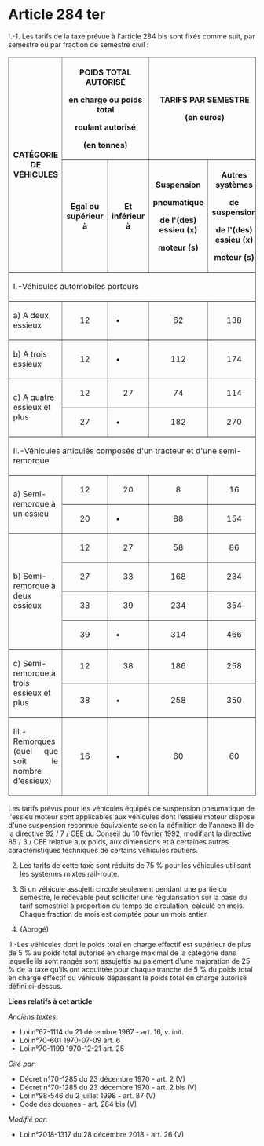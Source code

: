 # Article 284 ter

I.-1. Les tarifs de la taxe prévue à l'article 284 bis sont fixés comme suit, par semestre ou par fraction de semestre
civil :

<table border="1">
  <tbody>
    <tr>
      <th rowspan="2">

CATÉGORIE DE VÉHICULES</th>
      <th colspan="2">

POIDS TOTAL AUTORISÉ

en charge ou poids total

roulant autorisé

(en tonnes)

</th>
      <th colspan="2">

TARIFS PAR SEMESTRE

(en euros)

</th>
    </tr>
    <tr>
      <th>

Egal ou supérieur à</th>
      <th>

Et inférieur à</th>
      <th>

Suspension

pneumatique

de l'(des) essieu (x)

moteur (s)

</th>
      <th>

Autres systèmes

de suspension

de l'(des) essieu (x)

moteur (s)

</th>
    </tr>
    <tr>
      <td align="left" colspan="5">

I.-Véhicules automobiles porteurs</td>
    </tr>
    <tr>
      <td align="left">

a) A deux essieux</td>
      <td align="center">

12</td>
      <td align="center">

- </td>
      <td align="center">

62</td>
      <td align="center">

138</td>
    </tr>
    <tr>
      <td align="left">

b) A trois essieux</td>
      <td align="center">

12</td>
      <td align="center">

- </td>
      <td align="center">

112</td>
      <td align="center">

174</td>
    </tr>
    <tr>
      <td rowspan="2" align="left">

c) A quatre essieux et plus</td>
      <td align="center">

12</td>
      <td align="center">

27</td>
      <td align="center">

74</td>
      <td align="center">

114</td>
    </tr>
    <tr>
      <td align="center">

27</td>
      <td align="center">

- </td>
      <td align="center">

182</td>
      <td align="center">

270</td>
    </tr>
    <tr>
      <td colspan="5" align="left">

II.-Véhicules articulés composés d'un tracteur et d'une semi-remorque</td>
    </tr>
    <tr>
      <td rowspan="2" align="left">

a) Semi-remorque à un essieu</td>
      <td align="center">

12</td>
      <td align="center">

20</td>
      <td align="center">

8</td>
      <td align="center">

16</td>
    </tr>
    <tr>
      <td align="center">

20</td>
      <td align="center">

- </td>
      <td align="center">

88</td>
      <td align="center">

154</td>
    </tr>
    <tr>
      <td rowspan="4" align="left">

b) Semi-remorque à deux essieux</td>
      <td align="center">

12</td>
      <td align="center">

27</td>
      <td align="center">

58</td>
      <td align="center">

86</td>
    </tr>
    <tr>
      <td align="center">

27</td>
      <td align="center">

33</td>
      <td align="center">

168</td>
      <td align="center">

234</td>
    </tr>
    <tr>
      <td align="center">

33</td>
      <td align="center">

39</td>
      <td align="center">

234</td>
      <td align="center">

354</td>
    </tr>
    <tr>
      <td align="center">

39</td>
      <td align="center">

- </td>
      <td align="center">

314</td>
      <td align="center">

466</td>
    </tr>
    <tr>
      <td align="left" rowspan="2">

c) Semi-remorque à trois essieux et plus</td>
      <td align="center">

12</td>
      <td align="center">

38</td>
      <td align="center">

186</td>
      <td align="center">

258</td>
    </tr>
    <tr>
      <td align="center">

38</td>
      <td align="center">

- </td>
      <td align="center">

258</td>
      <td align="center">

350</td>
    </tr>
    <tr>
      <td align="justify">

III.-Remorques (quel que soit le nombre d'essieux)</td>
      <td align="center">

16</td>
      <td align="center">

- </td>
      <td align="center">

60</td>
      <td align="center">

60</td>
    </tr>
  </tbody>
</table>

Les tarifs prévus pour les véhicules équipés de suspension pneumatique de l'essieu moteur sont applicables aux véhicules dont
l'essieu moteur dispose d'une suspension reconnue équivalente selon la définition de l'annexe III de la directive 92 / 7 /
CEE du Conseil du 10 février 1992, modifiant la directive 85 / 3 / CEE relative aux poids, aux dimensions et à certaines
autres caractéristiques techniques de certains véhicules routiers.

2. Les tarifs de cette taxe sont réduits de 75 % pour les véhicules utilisant les systèmes mixtes rail-route.

3. Si un véhicule assujetti circule seulement pendant une partie du semestre, le redevable peut solliciter une régularisation
sur la base du tarif semestriel à proportion du temps de circulation, calculé en mois. Chaque fraction de mois est comptée
pour un mois entier.

4. (Abrogé)

II.-Les véhicules dont le poids total en charge effectif est supérieur de plus de 5 % au poids total autorisé en charge
maximal de la catégorie dans laquelle ils sont rangés sont assujettis au paiement d'une majoration de 25 % de la taxe qu'ils
ont acquittée pour chaque tranche de 5 % du poids total en charge effectif du véhicule dépassant le poids total en charge
autorisé défini ci-dessus.

**Liens relatifs à cet article**

_Anciens textes_:

  - Loi n°67-1114 du 21 décembre 1967 - art. 16, v. init.
  - Loi n°70-601 1970-07-09 art. 6
  - Loi n°70-1199 1970-12-21 art. 25

_Cité par_:

  - Décret n°70-1285 du 23 décembre 1970 - art. 2 (V)
  - Décret n°70-1285 du 23 décembre 1970 - art. 2 bis (V)
  - Loi n°98-546 du 2 juillet 1998 - art. 87 (V)
  - Code des douanes - art. 284 bis (V)

_Modifié par_:

  - Loi n°2018-1317 du 28 décembre 2018 - art. 26 (V)
